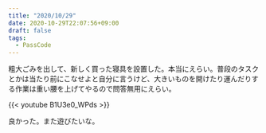 ```yaml
---
title: "2020/10/29"
date: 2020-10-29T22:07:56+09:00
draft: false
tags: 
  - PassCode
---
```


粗大ごみを出して、新しく買った寝具を設置した。本当にえらい。普段のタスクとかは当たり前にこなせよと自分に言うけど、大きいものを開けたり運んだりする作業は重い腰を上げてやるので問答無用にえらい。

{{< youtube B1U3e0_WPds >}}

良かった。また遊びたいな。
